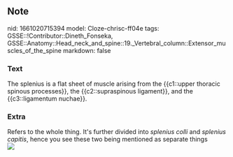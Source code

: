 ## Note
nid: 1661020715394
model: Cloze-chrisc-ff04e
tags: GSSE::!Contributor::Dineth_Fonseka, GSSE::Anatomy::Head_neck_and_spine::19._Vertebral_column::Extensor_muscles_of_the_spine
markdown: false

### Text
<div>
  The splenius is a flat sheet of muscle arising from the
  {{c1::upper thoracic spinous processes}}, the {{c2::supraspinous
  ligament}}, and the {{c3::ligamentum nuchae}}.
</div>

### Extra
<div>
  Refers to the whole thing. It's further divided into <i>splenius
  colli</i> and <i>splenius capitis</i>, hence you see these two
  being mentioned as separate things
</div><img src=
"paste-20f0bf402fc8ea627c8f3697fa4d958afc9ca0a2.jpg">
